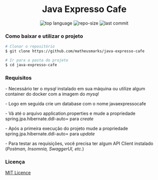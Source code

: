 <h1 align="center">Java Expresso Cafe</h1>


<p align="center">
  <img alt="top language" src="https://img.shields.io/github/languages/top/matheusmarks/java-expresso-cafe.svg" />
  <img alt="repo-size" src="https://img.shields.io/github/repo-size/matheusmarks/java-expresso-cafe.svg" />
  <img alt="last commit" src="https://img.shields.io/github/last-commit/matheusmarks/java-expresso-cafe.svg" />
</p>

<h3>Como baixar e utilizar o projeto</h3>

 ```bash
# Clonar o repositório
$ git clone https://github.com/matheusmarks/java-expresso-cafe

# Ir para a pasta do projeto
$ cd java-expresso-cafe
```

<h3>Requisitos</h3>
<p> - Necessário ter o <i>mysql</i> instalado em sua máquina ou utilize algum container do docker com a imagem do <i>mysql</i></p>
<p> - Logo em seguida crie um database com o nome javaexpressocafe</p>
<p> - Vá até o arquivo application.properties e mude a propriedade spring.jpa.hibernate.ddl-auto= para <i>create</i></p>
<p> - Após a primeira execução do projeto mude a propriedade spring.jpa.hibernate.ddl-auto= para <i>update</i></p>
<p> - Para testar as requisições, você precisa ter algum API Client instalado (<i>Postman, Insomnia, SwaggerUI, etc.</i>)</p> 


<h3>Licença</h3>
<a href="https://github.com/matheusmarks/java-expresso-cafe/blob/main/LICENSE">MIT Licence</a>
